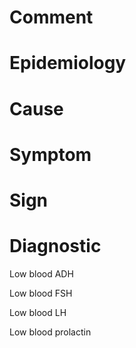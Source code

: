 # Comment

# Epidemiology

# Cause

# Symptom

# Sign

# Diagnostic

Low blood ADH

Low blood FSH

Low blood LH

Low blood prolactin
